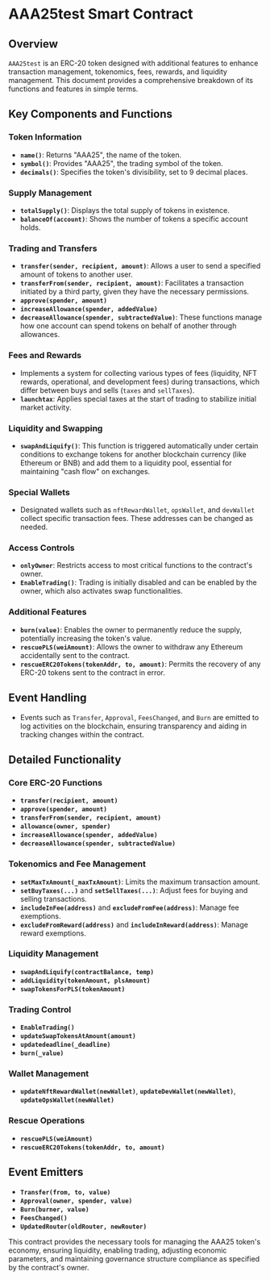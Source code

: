 # AAA25test Smart Contract

## Overview
`AAA25test` is an ERC-20 token designed with additional features to enhance transaction management, tokenomics, fees, rewards, and liquidity management. This document provides a comprehensive breakdown of its functions and features in simple terms.

## Key Components and Functions

### Token Information
- **`name()`**: Returns "AAA25", the name of the token.
- **`symbol()`**: Provides "AAA25", the trading symbol of the token.
- **`decimals()`**: Specifies the token's divisibility, set to 9 decimal places.

### Supply Management
- **`totalSupply()`**: Displays the total supply of tokens in existence.
- **`balanceOf(account)`**: Shows the number of tokens a specific account holds.

### Trading and Transfers
- **`transfer(sender, recipient, amount)`**: Allows a user to send a specified amount of tokens to another user.
- **`transferFrom(sender, recipient, amount)`**: Facilitates a transaction initiated by a third party, given they have the necessary permissions.
- **`approve(spender, amount)`**
- **`increaseAllowance(spender, addedValue)`**
- **`decreaseAllowance(spender, subtractedValue)`**: These functions manage how one account can spend tokens on behalf of another through allowances.

### Fees and Rewards
- Implements a system for collecting various types of fees (liquidity, NFT rewards, operational, and development fees) during transactions, which differ between buys and sells (`taxes` and `sellTaxes`).
- **`launchtax`**: Applies special taxes at the start of trading to stabilize initial market activity.

### Liquidity and Swapping
- **`swapAndLiquify()`**: This function is triggered automatically under certain conditions to exchange tokens for another blockchain currency (like Ethereum or BNB) and add them to a liquidity pool, essential for maintaining "cash flow" on exchanges.

### Special Wallets
- Designated wallets such as `nftRewardWallet`, `opsWallet`, and `devWallet` collect specific transaction fees. These addresses can be changed as needed.

### Access Controls
- **`onlyOwner`**: Restricts access to most critical functions to the contract's owner.
- **`EnableTrading()`**: Trading is initially disabled and can be enabled by the owner, which also activates swap functionalities.

### Additional Features
- **`burn(value)`**: Enables the owner to permanently reduce the supply, potentially increasing the token's value.
- **`rescuePLS(weiAmount)`**: Allows the owner to withdraw any Ethereum accidentally sent to the contract.
- **`rescueERC20Tokens(tokenAddr, to, amount)`**: Permits the recovery of any ERC-20 tokens sent to the contract in error.

## Event Handling
- Events such as `Transfer`, `Approval`, `FeesChanged`, and `Burn` are emitted to log activities on the blockchain, ensuring transparency and aiding in tracking changes within the contract.

## Detailed Functionality

### Core ERC-20 Functions
- **`transfer(recipient, amount)`**
- **`approve(spender, amount)`**
- **`transferFrom(sender, recipient, amount)`**
- **`allowance(owner, spender)`**
- **`increaseAllowance(spender, addedValue)`**
- **`decreaseAllowance(spender, subtractedValue)`**

### Tokenomics and Fee Management
- **`setMaxTxAmount(_maxTxAmount)`**: Limits the maximum transaction amount.
- **`setBuyTaxes(...)`** and **`setSellTaxes(...)`**: Adjust fees for buying and selling transactions.
- **`includeInFee(address)`** and **`excludeFromFee(address)`**: Manage fee exemptions.
- **`excludeFromReward(address)`** and **`includeInReward(address)`**: Manage reward exemptions.

### Liquidity Management
- **`swapAndLiquify(contractBalance, temp)`**
- **`addLiquidity(tokenAmount, plsAmount)`**
- **`swapTokensForPLS(tokenAmount)`**

### Trading Control
- **`EnableTrading()`**
- **`updateSwapTokensAtAmount(amount)`**
- **`updatedeadline(_deadline)`**
- **`burn(_value)`**

### Wallet Management
- **`updateNftRewardWallet(newWallet)`**, **`updateDevWallet(newWallet)`**, **`updateOpsWallet(newWallet)`**

### Rescue Operations
- **`rescuePLS(weiAmount)`**
- **`rescueERC20Tokens(tokenAddr, to, amount)`**

## Event Emitters
- **`Transfer(from, to, value)`**
- **`Approval(owner, spender, value)`**
- **`Burn(burner, value)`**
- **`FeesChanged()`**
- **`UpdatedRouter(oldRouter, newRouter)`**

This contract provides the necessary tools for managing the AAA25 token's economy, ensuring liquidity, enabling trading, adjusting economic parameters, and maintaining governance structure compliance as specified by the contract's owner.
